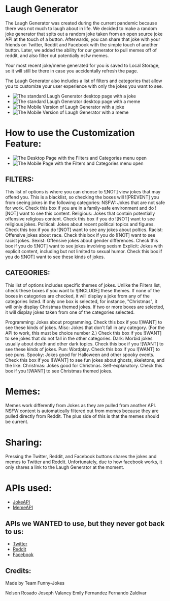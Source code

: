 # Laugh Generator

The Laugh Generator was created during the current pandemic because there was not much to laugh about in life. We decided to make a random joke generator that spits out a random joke taken from an open source joke API at the touch of a button. Afterwards, you can share that joke with your friends on Twitter, Reddit and Facebook with the simple touch of another button. Later, we added the ability for our generator to pull memes off of reddit, and also filter out potentially nsfw memes.

Your most recent joke/meme generated for you is saved to Local Storage, so it will still be there in case you accidentally refresh the page.

The Laugh Generator also includes a list of filters and categories that allow you to customize your user experience with only the jokes you want to see.


* ![The standard Laugh Generator desktop page with a joke](./assets/img/Laugh.png)
* ![The standard Laugh Generator desktop page with a meme](./assets/img/Meme.png)
* ![The Mobile Version of Laugh Generator with a joke](./assets/img/Mobile.png)
* ![The Mobile Version of Laugh Generator with a meme](./assets/img/Mememobile.png)


# How to use the Customization Feature:

* ![The Desktop Page with the Filters and Categories menu open](./assets/img/Filters.png)
* ![The Mobile Page with the Filters and Categories menu open](./assets/img/Filtersmobile.png)

## FILTERS:


This list of options is where you can choose to ![NOT] view jokes that may offend you.
This is a blacklist, so checking the boxes will ![PREVENT] you from seeing jokes in the following categories:
NSFW: Jokes that are not safe for work. Check this box if you are in a family-safe environment and do ![NOT] want to see this content.
Religious: Jokes that contain potentially offensive religious content. Check this box if you do ![NOT] want to see religious jokes.
Political: Jokes about recent political topics and figures. Check this box if you do ![NOT] want to see any jokes about poltics.
Racist: Offensive jokes about race. Check this box if you do ![NOT] want to see racist jokes.
Sexist: Offensive jokes about gender differences. Check this box if you do ![NOT] want to see jokes involving sexism
Explicit: Jokes with explicit content, including but not limited to sexual humor. Check this box if you do ![NOT] want to see these kinds of jokes.


## CATEGORIES:

This list of options includes specific themes of jokes. Unlike the Filters list, check these boxes if you want to ![INCLUDE] these themes. If none of the boxes in categories are checked, it will display a joke from any of the categories listed. If only one box is selected, for instance, "Christmas", it will only display Christmas themed jokes. If two or more boxes are selected, it will display jokes taken from one of the categories selected.

Programming: Jokes about programming. Check this box if you ![WANT] to see these kinds of jokes.
Misc: Jokes that don't fall in any category. (For the API to work, this must be choice number 2.) Check this box if you ![WANT] to see jokes that do not fall in the other categories.
Dark: Morbid jokes usually about death and other dark topics. Check this box if you ![WANT] to see these kinds of jokes.
Pun: Wordplay. Check this box if you ![WANT] to see puns.
Spooky: Jokes good for Halloween and other spooky events. Check this box if you ![WANT] to see fun jokes about ghosts, skeletons, and the like.
Christmas: Jokes good for Christmas. Self-explanatory. Check this box if you ![WANT] to see Christmas themed jokes.

# Memes:

Memes work differently from Jokes as they are pulled from another API. NSFW content is automatically filtered out from memes because they are pulled directly from Reddit. The plus side of this is that the memes should be current.


# Sharing:

Pressing the Twitter, Reddit, and Facebook buttons shares the jokes and memes to Twitter and Reddit. Unfortunately, due to how facebook works, it only shares a link to the Laugh Generator at the moment.

# APIs used:

* [JokeAPI](https://sv443.net/jokeapi/v2/)
* [MemeAPI](https://github.com/D3vd/Meme_Api)

## APIs we WANTED to use, but they never got back to us:
* [Twitter](https://developer.twitter.com/en/docs/twitter-api)
* [Reddit](https://www.reddit.com/dev/api)
* [Facebook](https://developers.facebook.com/docs/apis-and-sdks)


## Credits:

Made by Team Funny-Jokes

Nelson Rosado
Joseph Valancy
Emily Fernandez
Fernando Zaldivar